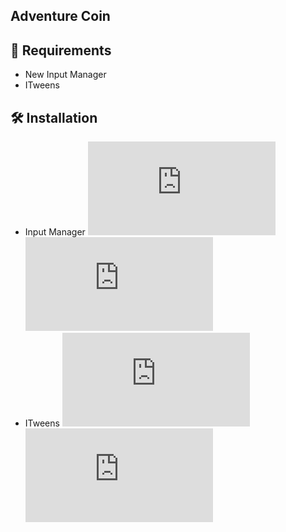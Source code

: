 ﻿## Adventure Coin

## :wrench: Requirements
- New Input Manager
- ITweens

## :hammer_and_wrench: Installation

- Input Manager 
![Package Manager](https://zupimages.net/viewer.php?id=22/19/98du.png)
![Input Manager](https://zupimages.net/viewer.php?id=22/19/plm0.png)
- ITweens
![Package Manager](https://zupimages.net/viewer.php?id=22/19/98du.png)
![ITweens](https://zupimages.net/viewer.php?id=22/19/kcyb.png)